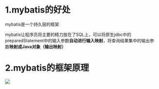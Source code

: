 

# 1.mybatis的好处

mybatis是一个持久层的框架

mybatis让程序员将主要的精力放在了SQL上，可以将原生jdbc中的preparedStatement中的输入参数**自动进行输入映射**，将查询结果集中的输出参数**映射成Java对象（输出映射）**

# 2.mybatis的框架原理




![](/Users/chenyansong/Documents/note/images/mybatis/yuanli.png)




